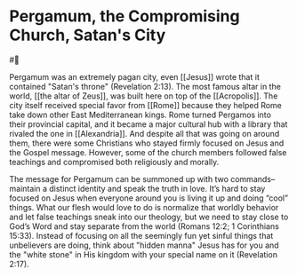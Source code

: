 # Pergamum, the Compromising Church, Satan's City

#🥀

Pergamum was an extremely pagan city, even [[Jesus]] wrote that it contained "Satan's throne" (Revelation 2:13). The most famous altar in the world, [[the altar of Zeus]], was built here on top of the [[Acropolis]]. The city itself received special favor from [[Rome]] because they helped Rome take down other East Mediterranean kings. Rome turned Pergamos into their provincial capital, and it became a major cultural hub with a library that rivaled the one in [[Alexandria]]. And despite all that was going on around them, there were some Christians who stayed firmly focused on Jesus and the Gospel message. However, some of the church members followed false teachings and compromised both religiously and morally.

The message for Pergamum can be summoned up with two commands–maintain a distinct identity and speak the truth in love. It’s hard to stay focused on Jesus when everyone around you is living it up and doing “cool” things. What our flesh would love to do is normalize that worldly behavior and let false teachings sneak into our theology, but we need to stay close to God’s Word and stay separate from the world (Romans 12:2; 1 Corinthians 15:33). Instead of focusing on all the seemingly fun yet sinful things that unbelievers are doing, think about "hidden manna" Jesus has for you and the "white stone" in His kingdom with your special name on it (Revelation 2:17).

